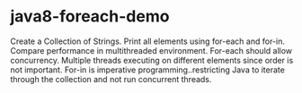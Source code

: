 # java8-foreach-demo
Create a Collection of Strings.
Print all elements using for-each and for-in.
Compare performance in multithreaded environment.
For-each should allow concurrency. Multiple threads
executing on different elements since order is not important. 
For-in is imperative programming..restricting Java to iterate through the collection and not run concurrent threads.